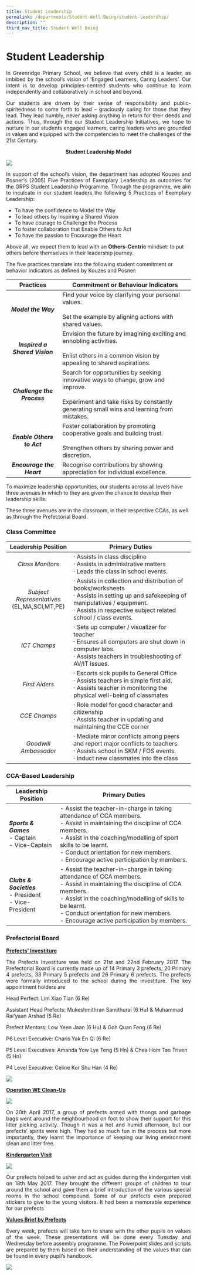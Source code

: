 ```yaml
---
title: Student Leadership
permalink: /departments/Student-Well-Being/student-leadership/
description: ""
third_nav_title: Student Well Being
---
```

# Student Leadership
<p style="text-align: justify;">In Greenridge Primary School, we believe that every child is a leader, as imbibed by the school’s vision of ‘Engaged Learners, Caring Leaders’. Our intent is to develop principles-centred students who continue to learn independently and collaboratively in school and beyond. </p>

<p style="text-align: justify;">Our students are driven by their sense of responsibility and public-spiritedness to come forth to lead – graciously caring for those that they lead. They lead humbly, never asking anything in return for their deeds and actions. Thus, through the our Student Leadership Initiatives, we hope to nurture in our students engaged learners, caring leaders who are grounded in values and equipped with the competencies to meet the challenges of the 21st Century.</p>

<p style="text-align: center;"><b>Student Leadership Model </b></p>

![](/images/Departments/Student%20Well%20Being/Student%20Leadership%20Model.jpg)


<p style="text-align: justify;">In support of the school’s vision, the department has adopted Kouzes and Posner’s (2005) Five Practices of Exemplary Leadership as outcomes for the GRPS Student Leadership Programme. Through the programme, we aim to inculcate in our student leaders the following 5 Practices of Exemplary Leadership:</p>

*   To have the confidence to Model the Way
*   To lead others by Inspiring a Shared Vision
*   To have courage to Challenge the Process
*   To foster collaboration that Enable Others to Act
*   To have the passion to Encourage the Heart

Above all, we expect them to lead with an **Others-Centric** mindset: to put others before themselves in their leadership journey.

The five practices translate into the following student commitment or behavior indicators as defined by Kouzes and Posner:

| Practices                | Commitment or Behaviour Indicators                                                                                                                                             |
|:--------------------------:|--------------------------------------------------------------------------------------------------------------------------------------------------------------------------------|
|      ***Model the Way***      | Find your voice by clarifying your personal values. <br><br>Set the example by aligning actions with shared values.                                                                |
| ***Inspired a Shared Vision*** | Envision the future by imagining exciting and ennobling activities. <br><br>Enlist others in a common vision by appealing to shared aspirations.                                   |
|   ***Challenge the Process***  | Search for opportunities by seeking innovative ways to change, grow and improve. <br><br>Experiment and take risks by constantly generating small wins and learning from mistakes. |
|   ***Enable Others to Act***   | Foster collaboration by promoting cooperative goals and building trust. <br><br>Strengthen others by sharing power and discretion.           |
|    ***Encourage the Heart***   | Recognise contributions by showing appreciation for individual excellence.           |

To maximize leadership opportunities, our students across all levels have three avenues in which to they are given the chance to develop their leadership skills. 

These three avenues are in the classroom, in their respective CCAs, as well as through the Prefectorial Board.

### Class Committee

| Leadership Position                          | Primary Duties         |
|:----------------------------------------------:|-----------------------------------------------------------------------------------------------------------------------------------------------------------------------------------------------------------------------------------|
|        *Class Monitors*      |            ·         Assists in class discipline <br>·         Assists in administrative matters <br>·         Leads the class in school events.                 |
| *Subject Representatives*<br>(EL,MA,SCI,MT,PE) | ·         Assists in collection and distribution of books/worksheets <br>·         Assists in setting up and safekeeping of manipulatives / equipment. <br>·         Assists in respective subject related school / class events. |
|    *ICT Champs*                  |                     ·         Sets up computer / visualizer for teacher <br>·         Ensures all computers are shut down in computer labs. <br>·         Assists teachers in troubleshooting of AV/IT issues.                    |
|     *First Aiders*                 |                       ·         Escorts sick pupils to General Office <br>·         Assists teachers in simple first aid. <br>·         Assists teacher in monitoring the physical well-being of classmates                       |
|       *CCE Champs*        |       ·         Role model for good character and citizenship <br>·         Assists teacher in updating and maintaining the CCE corner             |
|   *Goodwill Ambassador*     |          ·         Mediate minor conflicts among peers and report major conflicts to teachers. <br>·         Assists school in SKM / FOS events. <br>·         Induct new classmates into the class       |


### CCA-Based Leadership

| Leadership Position     | Primary Duties       |
|--------------------------------------------------------|-------------------------------------------------------------------------------------------------------------------------------------------------------------------------------------------------------------------------------------------------------------------------------------------|
| ***Sports & Games***<br>- Captain <br>- Vice-Captain             | - Assist the teacher-in-charge in taking attendance of CCA members. <br>- Assist in maintaining the discipline of CCA members. <br>- Assist in the coaching/modelling of sport skills to be learnt. <br>- Conduct orientation for new members. <br>- Encourage active participation by members. |
| ***Clubs & Societies***<br>- President <br>- Vice-President<br>  | - Assist the teacher-in-charge in taking attendance of CCA members. <br>- Assist in maintaining the discipline of CCA members. <br>- Assist in the coaching/modelling of skills to be learnt. <br>- Conduct orientation for new members. <br>- Encourage active participation by members.           |

### Prefectorial Board

<b><u>Prefects’ Investiture</u></b>

<p style="text-align: justify;">The Prefects Investiture was held on 21st and 22nd February 2017. The Prefectorial Board is currently made up of 14 Primary 3 prefects, 20 Primary 4 prefects, 33 Primary 5 prefects and 26 Primary 6 prefects. The prefects were formally introduced to the school during the investiture. The key appointment holders are</p>

  
Head Perfect: Lim Xiao Tian (6 Re)  

Assistant Head Prefects: Mukeshmithran Samithurai (6 Hu) & Muhammad Rai’yaan Arshad (5 Re)  
  
Prefect Mentors: Low Yeen Jaan (6 Hu) & Goh Quan Feng (6 Re)  
  
P6 Level Executive: Charis Yak En Qi (6 Re)  
  
P5 Level Executives: Amanda Yow Lye Teng (5 Hn) & Chea Hom Tao Triven (5 Hn)  
  
P4 Level Executive: Celine Kor Shu Han (4 Re)

![](/images/Departments/Student%20Well%20Being/Prefects_1.jpg)

<b><u>Operation WE Clean-Up</u></b>

![](/images/Departments/Student%20Well%20Being/Prefects_2.jpg)

<p style="text-align: justify;">On 20th April 2017, a group of prefects armed with thongs and garbage bags went around the neighbourhood on foot to show their support for this litter picking activity. Though it was a hot and humid afternoon, but our prefects’ spirits were high. They had so much fun in the process but more importantly, they learnt the importance of keeping our living environment clean and litter free.</p>

<b><u>Kindergarten Visit</u></b>

![](/images/Departments/Student%20Well%20Being/Prefects_3.jpg)

<p style="text-align: justify;">Our prefects helped to usher and act as guides during the kindergarten visit on 18th May 2017. They brought the different groups of children to tour around the school and gave them a brief introduction of the various special rooms in the school compound. Some of our prefects even prepared stickers to give to the young visitors. It had been a memorable experience for our prefects</p>  

<b><u>Values Brief by Prefects</u></b> 

<p style="text-align: justify;">Every week, prefects will take turn to share with the other pupils on values of the week. These presentations will be done every Tuesday and Wednesday before assembly programme. The Powerpoint slides and scripts are prepared by them based on their understanding of the values that can be found in every pupil’s handbook.</p>

![](/images/Departments/Student%20Well%20Being/Prefects_4.jpg)